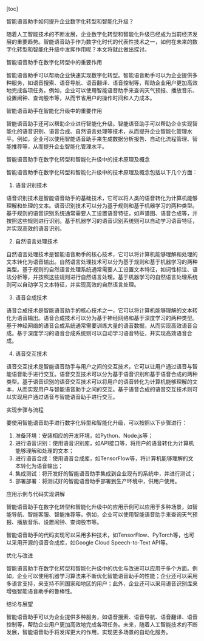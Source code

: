 
[toc]                    
                
                
智能语音助手如何提升企业数字化转型和智能化升级？

随着人工智能技术的不断发展，企业数字化转型和智能化升级已经成为当前经济发展的重要趋势。智能语音助手作为数字化时代的代表性技术之一，如何在未来的数字化转型和智能化升级中发挥作用呢？本文将就此做出探讨。

智能语音助手在数字化转型中的重要作用

智能语音助手可以帮助企业快速实现数字化转型。智能语音助手可以为企业提供多种服务，如语音搜索、语音导航、语音翻译、语音控制等，帮助企业用户更加高效地完成各项任务。例如，企业可以使用智能语音助手来查询天气预报、播放音乐、设置闹钟、查询股市等，从而节省用户的操作时间和人力成本。

智能语音助手在智能化升级中的重要作用

智能语音助手还可以帮助企业进行智能化升级。智能语音助手可以帮助企业实现智能化的语音识别、语音合成、自然语言处理等技术，从而提升企业智能化管理水平。例如，企业可以使用智能语音助手来生成数据分析报告、自动化流程管理、智能推荐等，从而提升企业智能化管理水平。

智能语音助手在数字化转型和智能化升级中的技术原理及概念

智能语音助手在数字化转型和智能化升级中的技术原理及概念包括以下几个方面：

1. 语音识别技术

语音识别技术是智能语音助手的基础技术，它可以将人类的语音转化为计算机能够理解和处理的文本。语音识别技术可以分为基于规则和基于机器学习的两种类型。基于规则的语音识别系统通常需要人工设置语音特征，如声谱图、语音合成等，并按照这些规则进行识别。基于机器学习的语音识别系统则可以自动学习语音特征，并实现高效的语音识别。

2. 自然语言处理技术

自然语言处理技术是智能语音助手的核心技术，它可以将计算机能够理解和处理的文本转化为语音输出。自然语言处理技术可以分为基于规则和基于机器学习的两种类型。基于规则的自然语言处理系统通常需要人工设置文本特征，如词性标注、语法分析等，并按照这些规则进行自然语言处理。基于机器学习的自然语言处理系统则可以自动学习文本特征，并实现高效的自然语言处理。

3. 语音合成技术

语音合成技术是智能语音助手的核心技术之一，它可以将计算机能够理解的文本转化为语音输出。语音合成技术可以分为基于神经网络和基于深度学习的两种类型。基于神经网络的语音合成系统通常需要训练大量的语音数据，从而实现高效语音合成。基于深度学习的语音合成系统则可以自动学习语音特征，并实现高效语音合成。

4. 语音交互技术

语音交互技术是智能语音助手与用户之间的交互技术，它可以让用户通过语音与智能语音助手进行交互。语音交互技术可以分为基于语音识别和基于语音合成的两种类型。基于语音识别的语音交互技术可以将用户的语音转化为计算机能够理解的文本，从而实现用户与智能语音助手之间的交互。基于语音合成的语音交互技术则可以实现用户通过语音与智能语音助手进行交互。

实现步骤与流程

要使用智能语音助手进行数字化转型和智能化升级，可以按照以下步骤进行：

1. 准备环境：安装相应的开发环境，如Python、Node.js等；
2. 进行语音识别：使用语音识别库，如API接口等，将用户的语音转化为计算机能够理解和处理的文本；
3. 进行语音合成：使用语音合成库，如TensorFlow等，将计算机能够理解的文本转化为语音输出；
4. 集成测试：将开发好的智能语音助手集成到企业现有的系统中，并进行测试；
5. 部署部署：将测试好的智能语音助手部署到生产环境中，供用户使用。

应用示例与代码实现讲解

智能语音助手在数字化转型和智能化升级中的应用示例可以应用于多种场景，如智能导航、智能客服、智能推荐等。例如，企业可以使用智能语音助手来查询天气预报、播放音乐、设置闹钟、查询股市等。

智能语音助手的代码实现可以采用多种技术，如TensorFlow、PyTorch等，也可以采用开源的语音合成库，如Google Cloud Speech-to-Text API等。

优化与改进

智能语音助手在数字化转型和智能化升级中的优化与改进可以应用于多个方面。例如，企业可以使用机器学习算法来不断优化智能语音助手的性能；企业还可以采用多语言支持，来支持不同国家和地区的用户；此外，企业还可以采用语音识别库来增强智能语音助手的鲁棒性。

结论与展望

智能语音助手可以为企业提供多种服务，如语音搜索、语音导航、语音翻译、语音控制等，帮助企业用户更加高效地完成各项任务。未来，随着人工智能技术的不断发展，智能语音助手将发挥更大的作用，实现更多场景的自动化服务。

